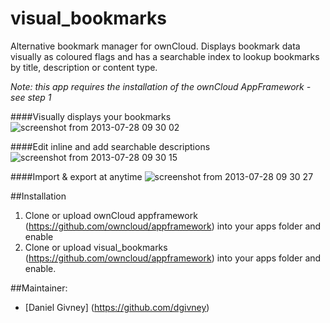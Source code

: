 visual_bookmarks
================

Alternative bookmark manager for ownCloud.
Displays bookmark data visually as coloured flags and has a searchable index to lookup bookmarks by title, description or content type.

_Note: this app requires the installation of the ownCloud AppFramework - see step 1_

####Visually displays your bookmarks
![screenshot from 2013-07-28 09 30 02](https://f.cloud.github.com/assets/774663/867631/a26d7bfa-f716-11e2-92f0-db094f877573.png)

####Edit inline and add searchable descriptions
![screenshot from 2013-07-28 09 30 15](https://f.cloud.github.com/assets/774663/867633/a3047c80-f716-11e2-8ea7-8b8be3e39318.png)

####Import & export at anytime
![screenshot from 2013-07-28 09 30 27](https://f.cloud.github.com/assets/774663/867632/a2e04072-f716-11e2-84a8-7a29d9beb4b8.png)

##Installation

1. Clone or upload ownCloud appframework (https://github.com/owncloud/appframework) into your apps folder and enable
2. Clone or upload visual_bookmarks (https://github.com/owncloud/appframework) into your apps folder and enable.

##Maintainer:

- [Daniel Givney] (https://github.com/dgivney)
